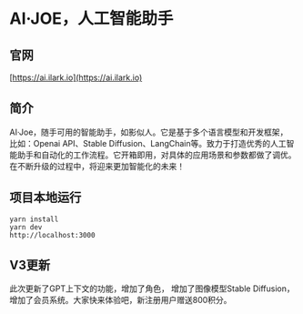# AI·JOE，人工智能助手

## 官网
[https://ai.ilark.io](https://ai.ilark.io)

## 简介
AI·Joe，随手可用的智能助手，如影似人。它是基于多个语言模型和开发框架，  比如：Openai API、Stable Diffusion、LangChain等。致力于打造优秀的人工智能助手和自动化的工作流程。它开箱即用，对具体的应用场景和参数都做了调优。在不断升级的过程中，将迎来更加智能化的未来！

## 项目本地运行
```
yarn install
yarn dev
http://localhost:3000
```

## V3更新
此次更新了GPT上下文的功能，增加了角色， 增加了图像模型Stable Diffusion， 增加了会员系统。大家快来体验吧，新注册用户赠送800积分。
